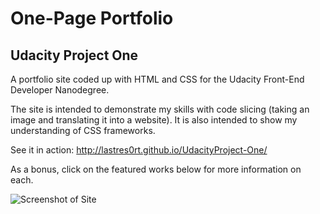 # One-Page Portfolio
##  Udacity Project One
A portfolio site coded up with HTML and CSS for the Udacity Front-End Developer Nanodegree.

The site is intended to demonstrate my skills with code slicing (taking an image and translating it into a website). It is also intended to show my understanding of CSS frameworks.

See it in action: http://lastres0rt.github.io/UdacityProject-One/

As a bonus, click on the featured works below for more information on each.

![Screenshot of Site](http://i.imgur.com/SkPGg5L.jpg)